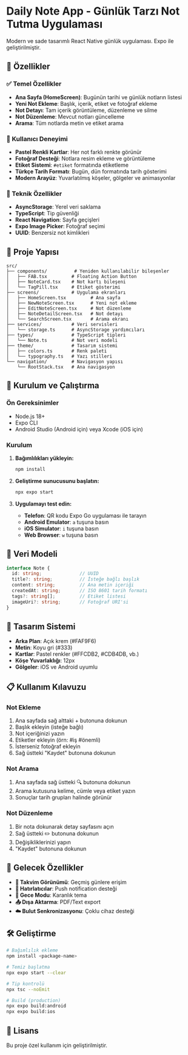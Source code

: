 # Daily Note App - Günlük Tarzı Not Tutma Uygulaması

Modern ve sade tasarımlı React Native günlük uygulaması. Expo ile geliştirilmiştir.

## 🌟 Özellikler

### ✅ Temel Özellikler
- **Ana Sayfa (HomeScreen)**: Bugünün tarihi ve günlük notların listesi
- **Yeni Not Ekleme**: Başlık, içerik, etiket ve fotoğraf ekleme
- **Not Detayı**: Tam içerik görüntüleme, düzenleme ve silme
- **Not Düzenleme**: Mevcut notları güncelleme
- **Arama**: Tüm notlarda metin ve etiket arama

### 📱 Kullanıcı Deneyimi
- **Pastel Renkli Kartlar**: Her not farklı renkte görünür
- **Fotoğraf Desteği**: Notlara resim ekleme ve görüntüleme
- **Etiket Sistemi**: `#etiket` formatında etiketleme
- **Türkçe Tarih Formatı**: Bugün, dün formatında tarih gösterimi
- **Modern Arayüz**: Yuvarlatılmış köşeler, gölgeler ve animasyonlar

### 🔧 Teknik Özellikler
- **AsyncStorage**: Yerel veri saklama
- **TypeScript**: Tip güvenliği
- **React Navigation**: Sayfa geçişleri
- **Expo Image Picker**: Fotoğraf seçimi
- **UUID**: Benzersiz not kimlikleri

## 📁 Proje Yapısı

```
src/
├── components/          # Yeniden kullanılabilir bileşenler
│   ├── FAB.tsx         # Floating Action Button
│   ├── NoteCard.tsx    # Not kartı bileşeni
│   └── TagPill.tsx     # Etiket gösterimi
├── screens/            # Uygulama ekranları
│   ├── HomeScreen.tsx         # Ana sayfa
│   ├── NewNoteScreen.tsx      # Yeni not ekleme
│   ├── EditNoteScreen.tsx     # Not düzenleme
│   ├── NoteDetailScreen.tsx   # Not detayı
│   └── SearchScreen.tsx       # Arama ekranı
├── services/           # Veri servisleri
│   └── storage.ts      # AsyncStorage yardımcıları
├── types/              # TypeScript tipleri
│   └── Note.ts         # Not veri modeli
├── theme/              # Tasarım sistemi
│   ├── colors.ts       # Renk paleti
│   └── typography.ts   # Yazı stilleri
└── navigation/         # Navigasyon yapısı
    └── RootStack.tsx   # Ana navigasyon
```

## 🚀 Kurulum ve Çalıştırma

### Ön Gereksinimler
- Node.js 18+
- Expo CLI
- Android Studio (Android için) veya Xcode (iOS için)

### Kurulum
1. **Bağımlılıkları yükleyin:**
   ```bash
   npm install
   ```

2. **Geliştirme sunucusunu başlatın:**
   ```bash
   npx expo start
   ```

3. **Uygulamayı test edin:**
   - **Telefon**: QR kodu Expo Go uygulaması ile tarayın
   - **Android Emulator**: `a` tuşuna basın
   - **iOS Simulator**: `i` tuşuna basın
   - **Web Browser**: `w` tuşuna basın

## 💾 Veri Modeli

```typescript
interface Note {
  id: string;              // UUID
  title?: string;          // İsteğe bağlı başlık
  content: string;         // Ana metin içeriği
  createdAt: string;       // ISO 8601 tarih formatı
  tags?: string[];         // Etiket listesi
  imageUri?: string;       // Fotoğraf URI'si
}
```

## 🎨 Tasarım Sistemi

- **Arka Plan**: Açık krem (#FAF9F6)
- **Metin**: Koyu gri (#333)
- **Kartlar**: Pastel renkler (#FFCDB2, #CDB4DB, vb.)
- **Köşe Yuvarlaklığı**: 12px
- **Gölgeler**: iOS ve Android uyumlu

## 📋 Kullanım Kılavuzu

### Not Ekleme
1. Ana sayfada sağ alttaki + butonuna dokunun
2. Başlık ekleyin (isteğe bağlı)
3. Not içeriğinizi yazın
4. Etiketler ekleyin (örn: #iş #önemli)
5. İsterseniz fotoğraf ekleyin
6. Sağ üstteki "Kaydet" butonuna dokunun

### Not Arama
1. Ana sayfada sağ üstteki 🔍 butonuna dokunun
2. Arama kutusuna kelime, cümle veya etiket yazın
3. Sonuçlar tarih grupları halinde görünür

### Not Düzenleme
1. Bir nota dokunarak detay sayfasını açın
2. Sağ üstteki ✏️ butonuna dokunun
3. Değişikliklerinizi yapın
4. "Kaydet" butonuna dokunun

## 🔮 Gelecek Özellikler

- **📅 Takvim Görünümü**: Geçmiş günlere erişim
- **🔔 Hatırlatıcılar**: Push notification desteği
- **🌙 Gece Modu**: Karanlık tema
- **📤 Dışa Aktarma**: PDF/Text export
- **☁️ Bulut Senkronizasyonu**: Çoklu cihaz desteği

## 🛠️ Geliştirme

```bash
# Bağımlılık ekleme
npm install <package-name>

# Temiz başlatma
npx expo start --clear

# Tip kontrolü
npx tsc --noEmit

# Build (production)
npx expo build:android
npx expo build:ios
```

## 📄 Lisans

Bu proje özel kullanım için geliştirilmiştir.

